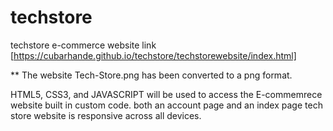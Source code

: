 # techstore

techstore  e-commerce website link [https://cubarhande.github.io/techstore/techstorewebsite/index.html]

** The website Tech-Store.png has been converted to a png format.

HTML5, CSS3, and JAVASCRIPT will be used to access the E-commemrece website built in custom code.
both an account page and an index page tech store website is responsive across all devices. 
